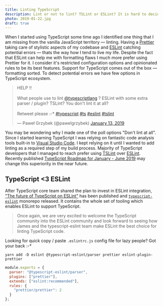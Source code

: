 ```yaml
---
title: Linting TypeScript
description: Lint or not to lint? TSLint or ESLint? It is hard to decide what to use to identify potential errors. Let me elaborate why I chose ESLint to help me doing that.
photo: 2019-01-22.jpg
draft: true
---
```


When I started using TypeScript some time ago I identified one thing that I am missing from the vanilla JavaScript territory — linting. Having a [Prettier](https://prettier.io/) taking care of stylistic aspects of my codebase and [ESLint](https://eslint.org/) catching potential errors — thats the way how I tend to live my life. Despite the fact that ESLint can help me with formatting flaws I much more prefer using Prettier for it. I consider it's restricted configuration options and opinionated rules to be its best features. Support for TypeScript comes out of the box — formatting sorted. To detect potential errors we have few options in TypeScript ecosystem.

<blockquote class="twitter-tweet"><p lang="en" dir="ltr">HELP ‼️<br><br>What people use to lint <a href="https://twitter.com/typescriptlang?ref_src=twsrc%5Etfw">@typescriptlang</a> ? ESLint with some extra parser / plugin? TSLint? You don&#39;t lint it at all?<br><br>Retweet please :-* <a href="https://twitter.com/hashtag/typescript?src=hash&amp;ref_src=twsrc%5Etfw">#typescript</a> <a href="https://twitter.com/hashtag/ts?src=hash&amp;ref_src=twsrc%5Etfw">#ts</a> <a href="https://twitter.com/hashtag/eslint?src=hash&amp;ref_src=twsrc%5Etfw">#eslint</a> <a href="https://twitter.com/hashtag/tslint?src=hash&amp;ref_src=twsrc%5Etfw">#tslint</a></p>&mdash; Paweł Grzybek (@pawelgrzybek) <a href="https://twitter.com/pawelgrzybek/status/1084565668660473863?ref_src=twsrc%5Etfw">January 13, 2019</a></blockquote> <script async src="https://platform.twitter.com/widgets.js" charset="utf-8"></script>

You may be wondering why I made one of the poll options "Don't lint at all". Since I started learning TypeScript I was relying on fantastic code analysis tools built-in to [Visual Studio Code](https://code.visualstudio.com/). I kept relying on it until I wanted to add linting as a required step of my build process. Majority of TypeScript developers that I managed to reach prefer using [TSLint](https://palantir.github.io/tslint/) over [ESLint](https://eslint.org/). Recently published [TypeScript Roadmap for January - June 2019](https://github.com/Microsoft/TypeScript/issues/29288) may change this superiority in the near future.

## TypeScript <3 ESLint

After TypeScript core team shared the plan to invest in ESLint integration, ["The future of TypeScript on ESLint"](https://eslint.org/blog/2019/01/future-typescript-eslint) has been published and [`typescript-eslint`](https://github.com/typescript-eslint/typescript-eslint) monorepo released. It contains the whole set of tooling which enables ESLint to support TypeScript.

> Once again, we are very excited to welcome the TypeScript community into the ESLint community and look forward to seeing how James and the typescript-eslint team make ESLint the best choice for linting TypeScript code.

Looking for quick copy / paste `.eslintrc.js` config file for lazy people? Got your back :-\*

```
yarn add -D eslint @typescript-eslint/parser prettier eslint-plugin-prettier
```

```js
module.exports = {
  parser: "@typescript-eslint/parser",
  plugins: ["prettier"],
  extends: ["eslint:recommended"],
  rules: {
    "prettier/prettier": 2
  }
};
```
